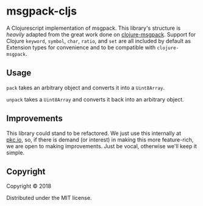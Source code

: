 # msgpack-cljs

A Clojurescript implementation of msgpack. This library's structure is *heavily* adapted from the great work done on [clojure-msgpack](https://github.com/edma2/clojure-msgpack). Support for Clojure `keyword`, `symbol`, `char`, `ratio`, and `set` are all included by default as Extension types for convenience and to be compatible with `clojure-msgpack`. 

## Usage

`pack` takes an arbitrary object and converts it into a `Uint8Array`. 

`unpack` takes a `Uint8Array` and converts it back into an arbitrary object.

## Improvements

This library could stand to be refactored. We just use this internally at [pkc.io](PKC), so, if there is demand (or interest) in making this more feature-rich, we are open to making improvements. Just be vocal, otherwise we'll keep it simple.

## Copyright
Copyright © 2018

Distributed under the MIT license.
